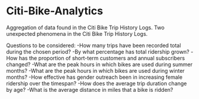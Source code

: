 # Citi-Bike-Analytics

Aggregation of data found in the Citi Bike Trip History Logs.  Two unexpected phenomena in the Citi Bike Trip History Logs.

Questions to be considered:
-How many trips have been recorded total during the chosen period?
-By what percentage has total ridership grown?
-How has the proportion of short-term customers and annual subscribers changed?
-What are the peak hours in which bikes are used during summer months?
-What are the peak hours in which bikes are used during winter months?
-How effective has gender outreach been in increasing female ridership over the timespan?
-How does the average trip duration change by age?
-What is the average distance in miles that a bike is ridden?
  
  
    
  
  
 
  
  
  
  

